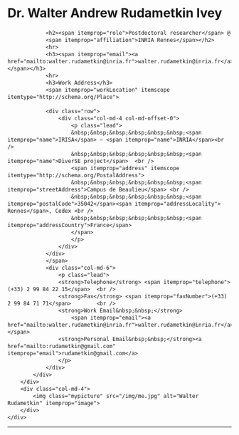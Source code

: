 <!-- # Dr. Walter Andrew Rudametkin Ivey   -->
<div class="container">
<div itemscope itemtype="http://schema.org/Person">
    <div class="row">
        <div class="col-md-8">
                <h1><span itemprop="title">Dr.</span>
                <span itemprop="name">Walter 
                    <span itemprop="additionalName">Andrew</span> 
                    Rudametkin <span itemprop="additionalName">Ivey</span>
                </span></h1>
                
                <h2><span itemprop="role">Postdoctoral researcher</span> @
                <span itemprop="affiliation">INRIA Rennes</span></h2>
                <hr>
                <h3><span itemprop="email"><a href="mailto:walter.rudametkin@inria.fr">walter.rudametkin@inria.fr</a></span></h3>
                <hr>
                <h3>Work Address</h3>
                <span itemprop="workLocation" itemscope itemtype="http://schema.org/Place">
                
                <div class="row">
                    <div class="col-md-4 col-md-offset-0">
                        <p class="lead">
                        &nbsp;&nbsp;&nbsp;&nbsp;&nbsp;&nbsp;<span itemprop="name">IRISA</span> – <span itemprop="name">INRIA</span><br />
                        &nbsp;&nbsp;&nbsp;&nbsp;&nbsp;&nbsp;<span itemprop="name">DiverSE project</span>  <br />
                        <span itemprop="address" itemscope itemtype="http://schema.org/PostalAddress">
                        &nbsp;&nbsp;&nbsp;&nbsp;&nbsp;&nbsp;<span itemprop="streetAddress">Campus de Beaulieu</span> <br />
                        &nbsp;&nbsp;&nbsp;&nbsp;&nbsp;&nbsp;<span itemprop="postalCode">35042</span><span itemprop="addressLocality"> Rennes</span>, Cedex <br />
                        &nbsp;&nbsp;&nbsp;&nbsp;&nbsp;&nbsp;<span itemprop="addressCountry">France</span> 
                        </span> 
                        </p>
                    </div>
                </div>
                </span>
                <div class="col-md-6">
                    <p class="lead">
                    <strong>Telephone</strong> <span itemprop="telephone">(+33) 2 99 84 22 15</span>  <br />
                    <strong>Fax</strong> <span itemprop="faxNumber">(+33) 2 99 84 71 71</span>        <br />
                    <strong>Work Email&nbsp;&nbsp;</strong>
                        <span itemprop="email"><a href="mailto:walter.rudametkin@inria.fr">walter.rudametkin@inria.fr</a></span>
                    <strong>Personal Email&nbsp;&nbsp;</strong><a href="mailto:rudametkin@gmail.com" itemprop="email">rudametkin@gmail.com</a>  
                    </p>
                </div>
            </div>
        </div>
        <div class="col-md-4">
            <img class="mypicture" src="/img/me.jpg" alt="Walter Rudametkin" itemprop="image">
        </div>
    </div>

</div>

<hr>
